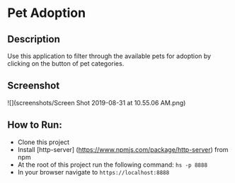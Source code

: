 # Pet Adoption 

## Description
 
Use this application to filter through the available pets for adoption by clicking on the button of pet categories. 
 
## Screenshot
![](screenshots/Screen Shot 2019-08-31 at 10.55.06 AM.png)
 
## How to Run:
  * Clone this project
  * Install [http-server] (https://www.npmjs.com/package/http-server) from npm
  * At the root of this project run the following command: `hs -p 8888`
  * In your browser navigate to `https://localhost:8888`